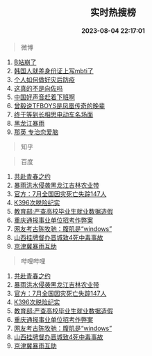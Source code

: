 <div align="center"><h2>实时热搜榜</h2><h4>2023-08-04 22:17:01</h4></div>

> 微博  

1. [B站崩了](https://s.weibo.com/weibo?q=B%E7%AB%99%E5%B4%A9%E4%BA%86&t=31&band_rank=1&Refer=top)<br />
2. [韩国人就差身份证上写mbti了](https://s.weibo.com/weibo?q=%E9%9F%A9%E5%9B%BD%E4%BA%BA%E5%B0%B1%E5%B7%AE%E8%BA%AB%E4%BB%BD%E8%AF%81%E4%B8%8A%E5%86%99mbti%E4%BA%86&t=31&band_rank=2&Refer=top)<br />
3. [个人如何做好灾后防疫](https://s.weibo.com/weibo?q=%23%E4%B8%AA%E4%BA%BA%E5%A6%82%E4%BD%95%E5%81%9A%E5%A5%BD%E7%81%BE%E5%90%8E%E9%98%B2%E7%96%AB%23&t=31&band_rank=3&Refer=top)<br />
4. [这真的不是向佐吗](https://s.weibo.com/weibo?q=%23%E8%BF%99%E7%9C%9F%E7%9A%84%E4%B8%8D%E6%98%AF%E5%90%91%E4%BD%90%E5%90%97%23&t=31&band_rank=4&Refer=top)<br />
5. [中国好声音赶着下班啊](https://s.weibo.com/weibo?q=%E4%B8%AD%E5%9B%BD%E5%A5%BD%E5%A3%B0%E9%9F%B3%E8%B5%B6%E7%9D%80%E4%B8%8B%E7%8F%AD%E5%95%8A&t=31&band_rank=5&Refer=top)<br />
6. [曾毅说TFBOYS是凤凰传奇的晚辈](https://s.weibo.com/weibo?q=%23%E6%9B%BE%E6%AF%85%E8%AF%B4TFBOYS%E6%98%AF%E5%87%A4%E5%87%B0%E4%BC%A0%E5%A5%87%E7%9A%84%E6%99%9A%E8%BE%88%23&t=31&band_rank=6&Refer=top)<br />
7. [终于等到长相思电动车名场面](https://s.weibo.com/weibo?q=%23%E7%BB%88%E4%BA%8E%E7%AD%89%E5%88%B0%E9%95%BF%E7%9B%B8%E6%80%9D%E7%94%B5%E5%8A%A8%E8%BD%A6%E5%90%8D%E5%9C%BA%E9%9D%A2%23&t=31&band_rank=7&Refer=top)<br />
8. [黑龙江暴雨](https://s.weibo.com/weibo?q=%E9%BB%91%E9%BE%99%E6%B1%9F%E6%9A%B4%E9%9B%A8&t=31&band_rank=8&Refer=top)<br />
9. [那英 专治恋爱脑](https://s.weibo.com/weibo?q=%E9%82%A3%E8%8B%B1%20%E4%B8%93%E6%B2%BB%E6%81%8B%E7%88%B1%E8%84%91&t=31&band_rank=9&Refer=top)<br />

> 知乎  


> 百度  

1. [共赴青春之约](https://www.baidu.com/s?wd=%E5%85%B1%E8%B5%B4%E9%9D%92%E6%98%A5%E4%B9%8B%E7%BA%A6&sa=fyb_news&rsv_dl=fyb_news)<br />
2. [暴雨洪水侵袭黑龙江吉林农业带](https://www.baidu.com/s?wd=%E6%9A%B4%E9%9B%A8%E6%B4%AA%E6%B0%B4%E4%BE%B5%E8%A2%AD%E9%BB%91%E9%BE%99%E6%B1%9F%E5%90%89%E6%9E%97%E5%86%9C%E4%B8%9A%E5%B8%A6&sa=fyb_news&rsv_dl=fyb_news)<br />
3. [官方：7月全国因灾死亡失踪147人](https://www.baidu.com/s?wd=%E5%AE%98%E6%96%B9%EF%BC%9A7%E6%9C%88%E5%85%A8%E5%9B%BD%E5%9B%A0%E7%81%BE%E6%AD%BB%E4%BA%A1%E5%A4%B1%E8%B8%AA147%E4%BA%BA&sa=fyb_news&rsv_dl=fyb_news)<br />
4. [K396次脱险纪实](https://www.baidu.com/s?wd=K396%E6%AC%A1%E8%84%B1%E9%99%A9%E7%BA%AA%E5%AE%9E&sa=fyb_news&rsv_dl=fyb_news)<br />
5. [教育部:严查高校毕业生就业数据造假](https://www.baidu.com/s?wd=%E6%95%99%E8%82%B2%E9%83%A8%3A%E4%B8%A5%E6%9F%A5%E9%AB%98%E6%A0%A1%E6%AF%95%E4%B8%9A%E7%94%9F%E5%B0%B1%E4%B8%9A%E6%95%B0%E6%8D%AE%E9%80%A0%E5%81%87&sa=fyb_news&rsv_dl=fyb_news)<br />
6. [重庆通报事业单位招考作弊案](https://www.baidu.com/s?wd=%E9%87%8D%E5%BA%86%E9%80%9A%E6%8A%A5%E4%BA%8B%E4%B8%9A%E5%8D%95%E4%BD%8D%E6%8B%9B%E8%80%83%E4%BD%9C%E5%BC%8A%E6%A1%88&sa=fyb_news&rsv_dl=fyb_news)<br />
7. [网友考古陈牧驰：腹肌是“windows”](https://www.baidu.com/s?wd=%E7%BD%91%E5%8F%8B%E8%80%83%E5%8F%A4%E9%99%88%E7%89%A7%E9%A9%B0%EF%BC%9A%E8%85%B9%E8%82%8C%E6%98%AF%E2%80%9Cwindows%E2%80%9D&sa=fyb_news&rsv_dl=fyb_news)<br />
8. [山西挂牌督办晋城致4死中毒事故](https://www.baidu.com/s?wd=%E5%B1%B1%E8%A5%BF%E6%8C%82%E7%89%8C%E7%9D%A3%E5%8A%9E%E6%99%8B%E5%9F%8E%E8%87%B44%E6%AD%BB%E4%B8%AD%E6%AF%92%E4%BA%8B%E6%95%85&sa=fyb_news&rsv_dl=fyb_news)<br />
9. [京津冀暴雨互助](https://www.baidu.com/s?wd=%E4%BA%AC%E6%B4%A5%E5%86%80%E6%9A%B4%E9%9B%A8%E4%BA%92%E5%8A%A9&sa=fyb_news&rsv_dl=fyb_news)<br />

> 哔哩哔哩  

1. [共赴青春之约](https://www.baidu.com/s?wd=%E5%85%B1%E8%B5%B4%E9%9D%92%E6%98%A5%E4%B9%8B%E7%BA%A6&sa=fyb_news&rsv_dl=fyb_news)<br />
2. [暴雨洪水侵袭黑龙江吉林农业带](https://www.baidu.com/s?wd=%E6%9A%B4%E9%9B%A8%E6%B4%AA%E6%B0%B4%E4%BE%B5%E8%A2%AD%E9%BB%91%E9%BE%99%E6%B1%9F%E5%90%89%E6%9E%97%E5%86%9C%E4%B8%9A%E5%B8%A6&sa=fyb_news&rsv_dl=fyb_news)<br />
3. [官方：7月全国因灾死亡失踪147人](https://www.baidu.com/s?wd=%E5%AE%98%E6%96%B9%EF%BC%9A7%E6%9C%88%E5%85%A8%E5%9B%BD%E5%9B%A0%E7%81%BE%E6%AD%BB%E4%BA%A1%E5%A4%B1%E8%B8%AA147%E4%BA%BA&sa=fyb_news&rsv_dl=fyb_news)<br />
4. [K396次脱险纪实](https://www.baidu.com/s?wd=K396%E6%AC%A1%E8%84%B1%E9%99%A9%E7%BA%AA%E5%AE%9E&sa=fyb_news&rsv_dl=fyb_news)<br />
5. [教育部:严查高校毕业生就业数据造假](https://www.baidu.com/s?wd=%E6%95%99%E8%82%B2%E9%83%A8%3A%E4%B8%A5%E6%9F%A5%E9%AB%98%E6%A0%A1%E6%AF%95%E4%B8%9A%E7%94%9F%E5%B0%B1%E4%B8%9A%E6%95%B0%E6%8D%AE%E9%80%A0%E5%81%87&sa=fyb_news&rsv_dl=fyb_news)<br />
6. [重庆通报事业单位招考作弊案](https://www.baidu.com/s?wd=%E9%87%8D%E5%BA%86%E9%80%9A%E6%8A%A5%E4%BA%8B%E4%B8%9A%E5%8D%95%E4%BD%8D%E6%8B%9B%E8%80%83%E4%BD%9C%E5%BC%8A%E6%A1%88&sa=fyb_news&rsv_dl=fyb_news)<br />
7. [网友考古陈牧驰：腹肌是“windows”](https://www.baidu.com/s?wd=%E7%BD%91%E5%8F%8B%E8%80%83%E5%8F%A4%E9%99%88%E7%89%A7%E9%A9%B0%EF%BC%9A%E8%85%B9%E8%82%8C%E6%98%AF%E2%80%9Cwindows%E2%80%9D&sa=fyb_news&rsv_dl=fyb_news)<br />
8. [山西挂牌督办晋城致4死中毒事故](https://www.baidu.com/s?wd=%E5%B1%B1%E8%A5%BF%E6%8C%82%E7%89%8C%E7%9D%A3%E5%8A%9E%E6%99%8B%E5%9F%8E%E8%87%B44%E6%AD%BB%E4%B8%AD%E6%AF%92%E4%BA%8B%E6%95%85&sa=fyb_news&rsv_dl=fyb_news)<br />
9. [京津冀暴雨互助](https://www.baidu.com/s?wd=%E4%BA%AC%E6%B4%A5%E5%86%80%E6%9A%B4%E9%9B%A8%E4%BA%92%E5%8A%A9&sa=fyb_news&rsv_dl=fyb_news)<br />
